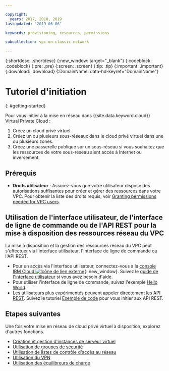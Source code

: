 ```yaml
---

copyright:
  years: 2017, 2018, 2019
lastupdated: "2019-06-06"

keywords: provisioning, resources, permissions

subcollection: vpc-on-classic-network

---
```


{:shortdesc: .shortdesc}
{:new_window: target="_blank"}
{:codeblock: .codeblock}
{:pre: .pre}
{:screen: .screen}
{:tip: .tip}
{:important: .important}
{:download: .download}
{:DomainName: data-hd-keyref="DomainName"}

# Tutoriel d'initiation
{: #getting-started}

Pour vous initier à la mise en réseau dans {{site.data.keyword.cloud}} Virtual Private Cloud :

1. Créez un cloud privé virtuel.
2. Créez un ou plusieurs sous-réseaux dans le cloud privé virtuel dans une ou plusieurs zones.
3. Créez une passerelle publique sur un sous-réseau si vous souhaitez que les ressources de votre sous-réseau aient accès à Internet ou inversement.

## Prérequis

 * **Droits utilisateur** : Assurez-vous que votre utilisateur dispose des autorisations suffisantes pour créer et gérer des ressources dans votre VPC. Pour obtenir la liste des droits requis, voir [Granting permissions needed for VPC users](/docs/vpc-on-classic?topic=vpc-on-classic-managing-user-permissions-for-vpc-resources).

## Utilisation de l'interface utilisateur, de l'interface de ligne de commande ou de l'API REST pour la mise à disposition des ressources réseau du VPC

La mise à disposition et la gestion des ressources réseau du VPC peut s'effectuer via l'interface utilisateur, l'interface de ligne de commande ou l'API REST.

* Pour un accès via l'interface utilisateur, connectez-vous à la [console IBM Cloud ![Icône de lien externe](../../icons/launch-glyph.svg "Icône de lien externe")]( https://{DomainName}/vpc){: new_window}. Suivez le [guide de l'interface utilisateur](/docs/vpc-on-classic?topic=vpc-on-classic-creating-a-vpc-using-the-ibm-cloud-console) si vous avez besoin d'aide.
* Pour utiliser l'interface de ligne de commande, suivez l'exemple [Hello World](/docs/vpc-on-classic?topic=vpc-on-classic-creating-a-vpc-using-the-ibm-cloud-cli).
* Les utilisateurs plus expérimentés peuvent appeler directement les [API REST](https://{DomainName}/apidocs/vpc-on-classic). Suivez le tutoriel [Exemple de code](/docs/vpc-on-classic?topic=vpc-on-classic-creating-a-vpc-using-the-rest-apis) pour vous initier aux API REST.

## Etapes suivantes

Une fois votre mise en réseau de cloud privé virtuel à disposition, explorez d'autres fonctions.

* [Création et gestion d'instances de serveur virtuel](/docs/vpc-on-classic?topic=vpc-on-classic-creating-and-managing-virtual-server-instances)
* [Utilisation de groupes de sécurité](/docs/vpc-on-classic-network?topic=vpc-on-classic-network-setting-up-security-groups-using-the-cli)
* [Utilisation de listes de contrôle d'accès au réseau](/docs/vpc-on-classic-network?topic=vpc-on-classic-network-setting-up-network-acls)
* [Utilisation du VPN](/docs/vpc-on-classic-network?topic=vpc-on-classic-network---using-vpn-with-your-vpc)
* [Utilisation des équilibreurs de charge](/docs/vpc-on-classic-network?topic=vpc-on-classic-network---using-load-balancers-in-ibm-cloud-vpc)
